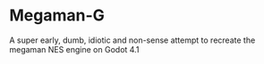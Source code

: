 # Megaman-G

A super early, dumb, idiotic and non-sense attempt to recreate the megaman NES engine on Godot 4.1
